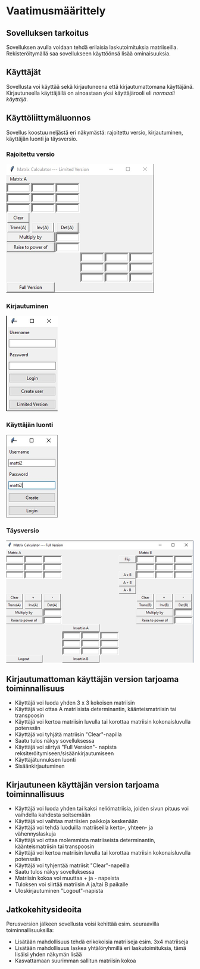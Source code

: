# Vaatimusmäärittely

## Sovelluksen tarkoitus

Sovelluksen avulla voidaan tehdä erilaisia laskutoimituksia matriiseilla. Rekisteröitymällä saa sovellukseen käyttöönsä lisää ominaisuuksia.

## Käyttäjät

Sovellusta voi käyttää sekä kirjautuneena että kirjautumattomana käyttäjänä. Kirjautuneella käyttäjällä on ainoastaan yksi käyttäjärooli eli _normaali käyttäjä_.

## Käyttöliittymäluonnos

Sovellus koostuu neljästä eri näkymästä: rajoitettu versio, kirjautuminen, käyttäjän luonti ja täysversio.
### Rajoitettu versio
![Aloitusnäkymä](https://github.com/mhamaril/ot-harjoitustyo/blob/master/Matriisilaskin/dokumentaatio/kuvat/aloitusnakyma.jpg)
### Kirjautuminen
![Kirjautumisnäkymä](https://github.com/mhamaril/ot-harjoitustyo/blob/master/Matriisilaskin/dokumentaatio/kuvat/kirjautumisnakyma.jpg)
### Käyttäjän luonti 
![Käyttäjänluontinäkymä](https://github.com/mhamaril/ot-harjoitustyo/blob/master/Matriisilaskin/dokumentaatio/kuvat/loukayttajanakyma.jpg)
### Täysversio
![Täysversionäkymä](https://github.com/mhamaril/ot-harjoitustyo/blob/master/Matriisilaskin/dokumentaatio/kuvat/fullversionnakyma.jpg)

## Kirjautumattoman käyttäjän version tarjoama toiminnallisuus

- Käyttäjä voi luoda yhden 3 x 3 kokoisen matriisin
- Käyttäjä voi ottaa A matriisista determinantin, käänteismatriisin tai transpoosin
- Käyttäjä voi kertoa matriisin luvulla tai korottaa matriisin kokonaisluvulla potenssiin
- Käyttäjä voi tyhjätä matriisin "Clear"-napilla
- Saatu tulos näkyy sovelluksessa
- Käyttäjä voi siirtyä "Full Version"- napista reksiteröitymiseen/sisäänkirjautumiseen
- Käyttäjätunnuksen luonti
- Sisäänkirjautuminen

## Kirjautuneen käyttäjän version tarjoama toiminnallisuus

- Käyttäjä voi luoda yhden tai kaksi neliömatriisia, joiden sivun pituus voi vaihdella kahdesta seitsemään
- Käyttäjä voi vaihtaa matriisien paikkoja keskenään
- Käyttäjä voi tehdä luoduilla matriiseilla kerto-, yhteen- ja vähennyslaskuja 
- Käyttäjä voi ottaa molemmista matriiseista determinantin, käänteismatriisin tai transpoosin
- Käyttäjä voi kertoa matriisin luvulla tai korottaa matriisin kokonaisluvulla potenssiin
- Käyttäjä voi tyhjentää matriisit "Clear"-napeilla
- Saatu tulos näkyy sovelluksessa
- Matriisin kokoa voi muuttaa + ja - napeista
- Tuloksen voi siirtää matriisin A ja/tai B paikalle
- Uloskirjautuminen "Logout"-napista


## Jatkokehitysideoita

Perusversion jälkeen sovellusta voisi kehittää esim. seuraavilla toiminnallisuuksilla:

- Lisätään mahdollisuus tehdä erikokoisia matriiseja esim. 3x4 matriiseja
- Lisätään mahdollisuus laskea yhtälöryhmillä eri laskutoimituksia, tämä lisäisi yhden näkymän lisää
- Kasvattamaan suurimman sallitun matriisin kokoa

